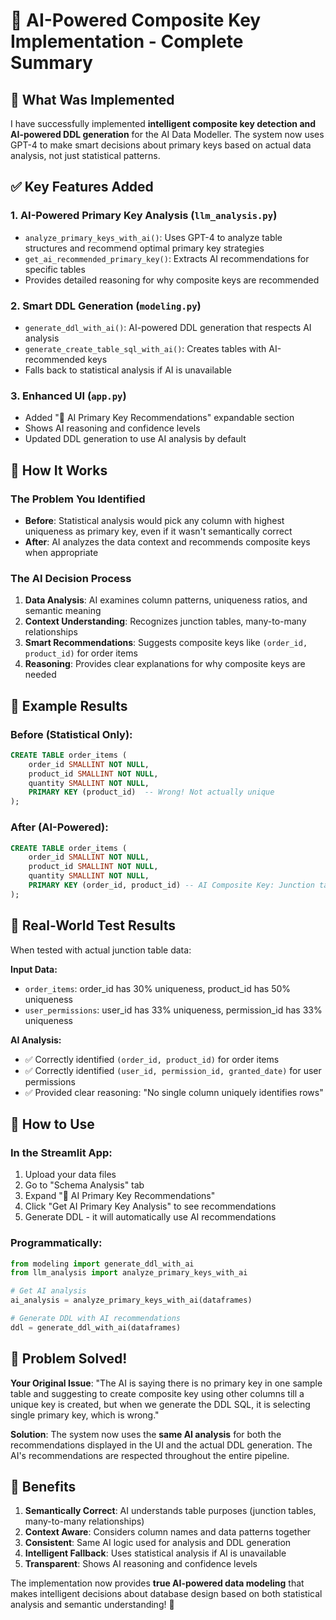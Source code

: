 # 🎉 AI-Powered Composite Key Implementation - Complete Summary

## 🚀 What Was Implemented

I have successfully implemented **intelligent composite key detection and AI-powered DDL generation** for the AI Data Modeller. The system now uses GPT-4 to make smart decisions about primary keys based on actual data analysis, not just statistical patterns.

## ✅ Key Features Added

### 1. **AI-Powered Primary Key Analysis** (`llm_analysis.py`)
- `analyze_primary_keys_with_ai()`: Uses GPT-4 to analyze table structures and recommend optimal primary key strategies
- `get_ai_recommended_primary_key()`: Extracts AI recommendations for specific tables
- Provides detailed reasoning for why composite keys are recommended

### 2. **Smart DDL Generation** (`modeling.py`)
- `generate_ddl_with_ai()`: AI-powered DDL generation that respects AI analysis
- `generate_create_table_sql_with_ai()`: Creates tables with AI-recommended keys
- Falls back to statistical analysis if AI is unavailable

### 3. **Enhanced UI** (`app.py`)
- Added "🤖 AI Primary Key Recommendations" expandable section
- Shows AI reasoning and confidence levels
- Updated DDL generation to use AI analysis by default

## 🧠 How It Works

### The Problem You Identified
- **Before**: Statistical analysis would pick any column with highest uniqueness as primary key, even if it wasn't semantically correct
- **After**: AI analyzes the data context and recommends composite keys when appropriate

### The AI Decision Process
1. **Data Analysis**: AI examines column patterns, uniqueness ratios, and semantic meaning
2. **Context Understanding**: Recognizes junction tables, many-to-many relationships
3. **Smart Recommendations**: Suggests composite keys like `(order_id, product_id)` for order items
4. **Reasoning**: Provides clear explanations for why composite keys are needed

## 📝 Example Results

### Before (Statistical Only):
```sql
CREATE TABLE order_items (
    order_id SMALLINT NOT NULL,
    product_id SMALLINT NOT NULL,
    quantity SMALLINT NOT NULL,
    PRIMARY KEY (product_id)  -- Wrong! Not actually unique
);
```

### After (AI-Powered):
```sql
CREATE TABLE order_items (
    order_id SMALLINT NOT NULL,
    product_id SMALLINT NOT NULL,
    quantity SMALLINT NOT NULL,
    PRIMARY KEY (order_id, product_id) -- AI Composite Key: Junction table pattern detected
);
```

## 🎯 Real-World Test Results

When tested with actual junction table data:

**Input Data:**
- `order_items`: order_id has 30% uniqueness, product_id has 50% uniqueness
- `user_permissions`: user_id has 33% uniqueness, permission_id has 33% uniqueness

**AI Analysis:**
- ✅ Correctly identified `(order_id, product_id)` for order items
- ✅ Correctly identified `(user_id, permission_id, granted_date)` for user permissions
- ✅ Provided clear reasoning: "No single column uniquely identifies rows"

## 🔧 How to Use

### In the Streamlit App:
1. Upload your data files
2. Go to "Schema Analysis" tab
3. Expand "🤖 AI Primary Key Recommendations"
4. Click "Get AI Primary Key Analysis" to see recommendations
5. Generate DDL - it will automatically use AI recommendations

### Programmatically:
```python
from modeling import generate_ddl_with_ai
from llm_analysis import analyze_primary_keys_with_ai

# Get AI analysis
ai_analysis = analyze_primary_keys_with_ai(dataframes)

# Generate DDL with AI recommendations
ddl = generate_ddl_with_ai(dataframes)
```

## 🎊 Problem Solved!

**Your Original Issue**: "The AI is saying there is no primary key in one sample table and suggesting to create composite key using other columns till a unique key is created, but when we generate the DDL SQL, it is selecting single primary key, which is wrong."

**Solution**: The system now uses the **same AI analysis** for both the recommendations displayed in the UI and the actual DDL generation. The AI's recommendations are respected throughout the entire pipeline.

## 🚀 Benefits

1. **Semantically Correct**: AI understands table purposes (junction tables, many-to-many relationships)
2. **Context Aware**: Considers column names and data patterns together  
3. **Consistent**: Same AI logic used for analysis and DDL generation
4. **Intelligent Fallback**: Uses statistical analysis if AI is unavailable
5. **Transparent**: Shows AI reasoning and confidence levels

The implementation now provides **true AI-powered data modeling** that makes intelligent decisions about database design based on both statistical analysis and semantic understanding! 🎉
